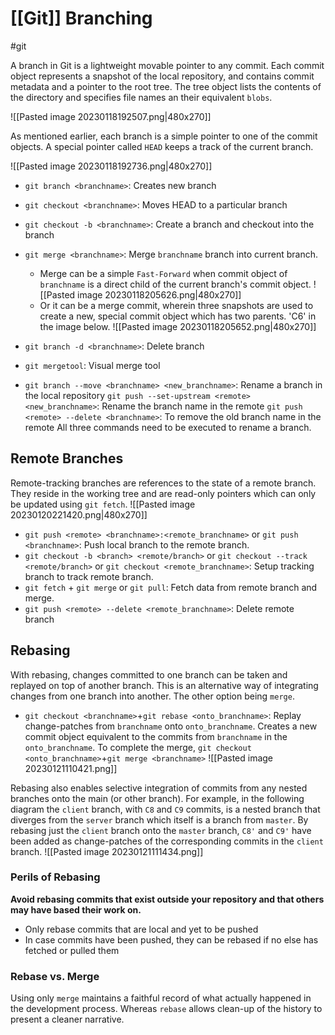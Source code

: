 # [[Git]] Branching
#git

A branch in Git is a lightweight movable pointer to any commit. Each commit object represents a snapshot of the local repository, and contains commit metadata and a pointer to the root tree. The tree object lists the contents of the directory and specifies file names an their equivalent `blobs`.

![[Pasted image 20230118192507.png|480x270]]

As mentioned earlier, each branch is a simple pointer to one of the commit objects. A special pointer called `HEAD` keeps a track of the current branch.

![[Pasted image 20230118192736.png|480x270]]



- `git branch <branchname>`: Creates new branch
- `git checkout <branchname>`: Moves HEAD to a particular branch
- `git checkout -b <branchname>`: Create a branch and checkout into the branch
- `git merge <branchname>`: Merge `branchname` branch into current branch.
	- Merge can be a simple `Fast-Forward` when commit object of `branchname` is a direct child of the current branch's commit object.
	  ![[Pasted image 20230118205626.png|480x270]]
	- Or it can be a merge commit, wherein three snapshots are used to create a new, special commit object which has two parents. 'C6' in the image below.
	  ![[Pasted image 20230118205652.png|480x270]]

- `git branch -d <branchname>`: Delete branch
- `git mergetool`: Visual merge tool
- `git branch --move <branchname> <new_branchname>`: Rename a branch in the local repository
  `git push --set-upstream <remote> <new_branchname>`: Rename the branch name in the remote
  `git push <remote> --delete <branchname>`: To remove the old branch name in the remote
  All three commands need to be executed to rename a branch.

## Remote Branches
Remote-tracking branches are references to the state of a remote branch. They reside in the working tree and are read-only pointers which can only be updated using `git fetch`. 
![[Pasted image 20230120221420.png|480x270]]

- `git push <remote> <branchname>:<remote_branchname>` or `git push <branchname>`: Push local branch to the remote branch.
- `git checkout -b <branch> <remote/branch>` or `git checkout --track <remote/branch>` or `git checkout <remote_branchname>`: Setup tracking branch to track remote branch.
- `git fetch` + `git merge` or `git pull`: Fetch data from remote branch and merge.
- `git push <remote> --delete <remote_branchname>`: Delete remote branch 

## Rebasing
With rebasing, changes committed to one branch can be taken and replayed on top of another branch. This is an alternative way of integrating changes from one branch into another. The other option being `merge`.

- `git checkout <branchname>`+`git rebase <onto_branchname>`: Replay change-patches from `branchname` onto `onto_branchname`. Creates a new commit object equivalent to the commits from `branchname` in the `onto_branchname`. To complete the merge, `git checkout <onto_branchname>`+`git merge <branchname>`
![[Pasted image 20230121110421.png]]

Rebasing also enables selective integration of commits from any nested branches onto the main (or other branch). For example, in the following diagram the `client` branch, with `C8` and `C9` commits, is a nested branch that diverges from the `server` branch which itself is a branch from `master`. By rebasing just the `client` branch onto the `master` branch, `C8'` and `C9'` have been added as change-patches of the corresponding commits in the `client` branch.
![[Pasted image 20230121111434.png]]
### Perils of Rebasing
**Avoid rebasing commits that exist outside your repository and that others may have based their work on.**
- Only rebase commits that are local and yet to be pushed
- In case commits have been pushed, they can be rebased if no else has fetched or pulled them

### Rebase vs. Merge
Using only `merge` maintains a faithful record of what actually happened in the development process. Whereas `rebase` allows clean-up of the history to present a cleaner narrative.